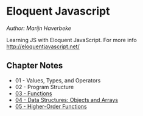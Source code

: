 # **Eloquent Javascript**
_Author: Marijn Haverbeke_

Learning JS with Eloquent JavaScript. For more info http://eloquentjavascript.net/

## Chapter Notes
- 01 - Values, Types, and Operators
- 02 - Program Structure
- [03 - Functions](ch03)
- [04 - Data Structures: Objects and Arrays](ch04)
- [05 - Higher-Order Functions](ch05)
